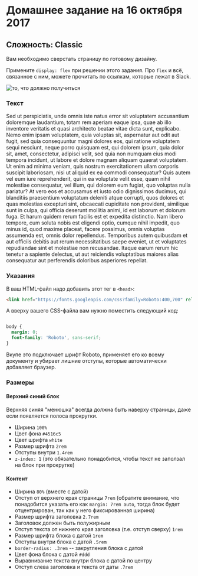 # Домашнее задание на 16 октября 2017

## Сложность: Classic

Вам необходимо сверстать страницу по готовому дизайну.

Примените `display: flex` при решении этого задания.
Про `flex` и всё, связанное с ним, можете прочитать по ссылкам,
которые лежат в Slack.

![то, что должно получиться][result-img]

### Текст

Sed ut perspiciatis, unde omnis iste natus error sit voluptatem
accusantium doloremque laudantium, totam rem aperiam eaque ipsa, 
quae ab illo inventore veritatis et quasi architecto beatae vitae 
dicta sunt, explicabo. Nemo enim ipsam voluptatem, quia voluptas
sit, aspernatur aut odit aut fugit, sed quia consequuntur magni
dolores eos, qui ratione voluptatem sequi nesciunt, neque 
porro quisquam est, qui dolorem ipsum, quia dolor sit, amet, 
consectetur, adipisci velit, sed quia non numquam eius modi tempora 
incidunt, ut labore et dolore magnam aliquam quaerat voluptatem. Ut 
enim ad minima veniam, quis nostrum exercitationem ullam corporis 
suscipit laboriosam, nisi ut aliquid ex ea commodi consequatur? Quis 
autem vel eum iure reprehenderit, qui in ea voluptate velit esse, 
quam nihil molestiae consequatur, vel illum, qui dolorem eum fugiat, 
quo voluptas nulla pariatur? At vero eos et accusamus et iusto odio 
dignissimos ducimus, qui blanditiis praesentium voluptatum deleniti 
atque corrupti, quos dolores et quas molestias excepturi sint, 
obcaecati cupiditate non provident, similique sunt in culpa, qui 
officia deserunt mollitia animi, id est laborum et dolorum fuga. Et 
harum quidem rerum facilis est et expedita distinctio. Nam libero 
tempore, cum soluta nobis est eligendi optio, cumque nihil impedit, 
quo minus id, quod maxime placeat, facere possimus, omnis voluptas 
assumenda est, omnis dolor repellendus. Temporibus autem quibusdam 
et aut officiis debitis aut rerum necessitatibus saepe eveniet, ut 
et voluptates repudiandae sint et molestiae non recusandae. Itaque 
earum rerum hic tenetur a sapiente delectus, ut aut reiciendis 
voluptatibus maiores alias consequatur aut perferendis doloribus 
asperiores repellat.

### Указания

В ваш HTML-файл надо добавить этот тег в `<head>`:

```html
<link href="https://fonts.googleapis.com/css?family=Roboto:400,700" rel="stylesheet">
```

А вверху вашего CSS-файла вам нужно поместить следующий код:

```css

body {
  margin: 0;
  font-family: 'Roboto', sans-serif;
}
```

Вкупе это подключает шрифт Roboto, применяет его ко всему документу и убирает лишние
отступы, которые автоматически добавляет браузер.

### Размеры

#### Верхний синий блок

Верхняя синяя "менюшка" всегда должна быть наверху страницы, даже если появляется
полоса прокрутки. 

- Ширина `100%`
- Цвет фона `#4516c5`
- Цвет шрифта `white`
- Размер шрифта `2rem`
- Отступы внутри `1.4rem`
- `z-index: 1` (это обязательно понадобится, чтобы текст не заползал на блок при прокрутке)

#### Контент

- Ширина `80%` (вместе с датой)
- Отступ от верхнего края страницы `7rem` (обратите внимание, что понадобится указать его
как `margin: 7rem auto`, тогда блок будет отцентрирован, так как у него фиксированная ширина)
- Размер шрифта заголовка `2.7rem`
- Заголовок должен быть полужирным
- Отступ текста от нижнего края заголовка (т.е. отступ сверху) `1rem`
- Размер шрифта блока с датой `1rem`
- Отступы внутри блока с датой `.5rem`
- `border-radius: .3rem` -- закругления блока с датой
- Цвет фона блока с датой `#ddd`
- Выравнивание текста внутри блока с датой по центру
- Отступ слева заголовка и текста от даты `.7rem`

[result-img]: https://github.com/am-cp-frontend/course/raw/master/Homework/due-23-10-17/task.png